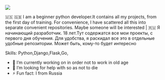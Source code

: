 ![](https://i.imgur.com/jpT8Ib1h.jpg)

🇺🇸 🇬🇧
I am a beginner python developer.It contains all my projects, from the first day of training. For convenience, I have scattered all this into separate convenient repositories. Maybe someone will be interested
|
🇷🇺
Я начинающий разработчик. 18 лет.Тут содержатся все мои проекты, с первого дня обучения. Для удобства, я раскидал все это в отдельные удобные репозитории. Может быть, кому-то будет интересно

Skills: Python,Django,Flask,Go,

- 🔭 I’m currently working on in order not to work in old age 
- 🤔 I’m looking for help with  so as not to die 
- ⚡ Fun fact: I from Russia 
